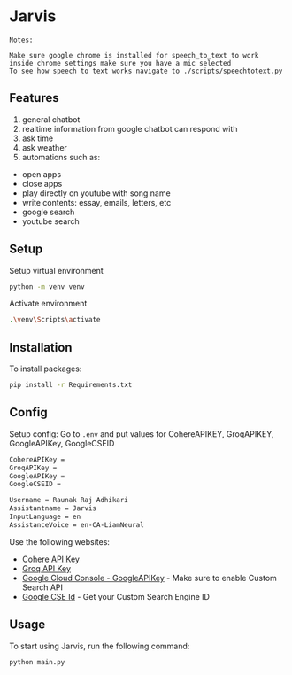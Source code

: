 # Jarvis

```
Notes: 

Make sure google chrome is installed for speech_to_text to work
inside chrome settings make sure you have a mic selected
To see how speech to text works navigate to ./scripts/speechtotext.py
```

## Features
1. general chatbot
2. realtime information from google chatbot can respond with
3. ask time
4. ask weather
5. automations such as:
- open apps
- close apps
- play directly on youtube with song name
- write contents: essay, emails, letters, etc
- google search
- youtube search

## Setup
Setup virtual environment
```bash
python -m venv venv
```

Activate environment
```bash
.\venv\Scripts\activate
```

## Installation
To install packages:
```bash
pip install -r Requirements.txt
```

## Config
Setup config: Go to `.env` and put values for CohereAPIKEY, GroqAPIKEY, GoogleAPIKey, GoogleCSEID

```bash
CohereAPIKey = 
GroqAPIKey = 
GoogleAPIKey = 
GoogleCSEID = 

Username = Raunak Raj Adhikari
Assistantname = Jarvis
InputLanguage = en
AssistanceVoice = en-CA-LiamNeural
```

Use the following websites:
- [Cohere API Key](https://dashboard.cohere.com/api-keys)
- [Groq API Key](https://console.groq.com/keys)
- [Google Cloud Console - GoogleAPIKey](https://cloud.google.com/) - Make sure to enable Custom Search API 
- [Google CSE Id](https://programmablesearchengine.google.com/) - Get your Custom Search Engine ID

## Usage
To start using Jarvis, run the following command:
```bash
python main.py
```
